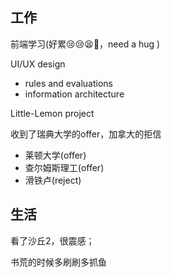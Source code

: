 ## 工作

前端学习(好累😢😢😫🤕，need a hug  )

UI/UX design
- rules and evaluations
- information architecture

Little-Lemon project

收到了瑞典大学的offer，加拿大的拒信
- 莱顿大学(offer)
- 查尔姆斯理工(offer)
- 滑铁卢(reject)

## 生活

看了沙丘2，很震感；

书荒的时候多刷刷多抓鱼
